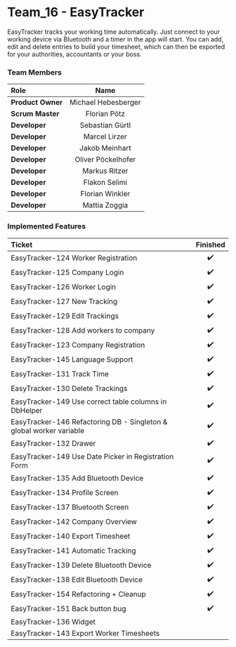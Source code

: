 # Team_16 - EasyTracker

EasyTracker tracks your working time automatically. Just connect to your working device via Bluetooth and a timer in the app will start.
You can add, edit and delete entries to build your timesheet, which can then be exported for your authorities, accountants or your boss.

### Team Members

| Role              | Name                | 
| :---              | :----:              |
| **Product Owner** | Michael Hebesberger |
| **Scrum Master**  | Florian Pötz        |
| **Developer**     | Sebastian Gürtl     |
| **Developer**     | Marcel Lirzer       |
| **Developer**     | Jakob Meinhart      |
| **Developer**     | Oliver Pöckelhofer  |
| **Developer**     | Markus Ritzer       |
| **Developer**     | Flakon Selimi       |
| **Developer**     | Florian Winkler     |
| **Developer**     | Mattia Zoggia       |

### Implemented Features

| Ticket                                                              | Finished  | 
| :---                                                                | :----:    |
| EasyTracker-124 Worker Registration                                 | ✔️        |
| EasyTracker-125 Company Login                                       | ✔️        |
| EasyTracker-126 Worker Login                                        | ✔️        |
| EasyTracker-127 New Tracking                                        | ✔️        |
| EasyTracker-129 Edit Trackings                                      | ✔️        |
| EasyTracker-128 Add workers to company                              | ✔️        |
| EasyTracker-123 Company Registration                                | ✔️        |
| EasyTracker-145 Language Support                                    | ✔️        |
| EasyTracker-131 Track Time                                          | ✔️        |
| EasyTracker-130 Delete Trackings                                    | ✔️        |
| EasyTracker-149 Use correct table columns in DbHelper               | ✔️        |
| EasyTracker-146 Refactoring DB - Singleton & global worker variable | ✔️        |
| EasyTracker-132 Drawer                                              | ✔️        |
| EasyTracker-149 Use Date Picker in Registration Form                | ✔️        |
| EasyTracker-135 Add Bluetooth Device                                | ✔️        |
| EasyTracker-134 Profile Screen                                      | ✔️        |
| EasyTracker-137 Bluetooth Screen                                    | ✔️        |
| EasyTracker-142 Company Overview                                    | ✔️        |
| EasyTracker-140 Export Timesheet                                    | ✔️        |
| EasyTracker-141 Automatic Tracking                                  | ✔️        |
| EasyTracker-139 Delete Bluetooth Device                             | ✔️        |
| EasyTracker-138 Edit Bluetooth Device                               | ✔️        |
| EasyTracker-154 Refactoring + Cleanup                               | ✔️        |
| EasyTracker-151 Back button bug                                     | ✔️        |
| EasyTracker-136 Widget                                              |           |
| EasyTracker-143 Export Worker Timesheets                            |           |


